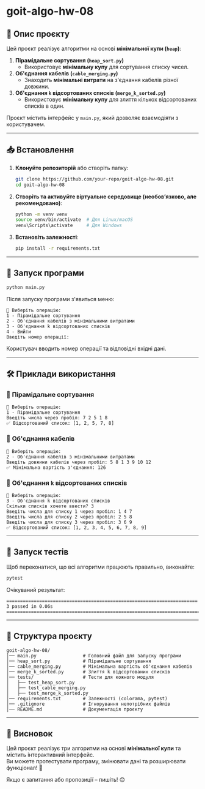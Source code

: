 # goit-algo-hw-08

## 📌 Опис проєкту
Цей проєкт реалізує алгоритми на основі **мінімальної купи (`heap`)**:

1. **Пірамідальне сортування (`heap_sort.py`)**  
   - Використовує **мінімальну купу** для сортування списку чисел.  
2. **Об'єднання кабелів (`cable_merging.py`)**  
   - Знаходить **мінімальні витрати** на з'єднання кабелів різної довжини.  
3. **Об'єднання `k` відсортованих списків (`merge_k_sorted.py`)**  
   - Використовує **мінімальну купу** для злиття кількох відсортованих списків в один.  

Проєкт містить інтерфейс у `main.py`, який дозволяє взаємодіяти з користувачем.

---

## 📥 Встановлення

1. **Клонуйте репозиторій** або створіть папку:
   ```sh
   git clone https://github.com/your-repo/goit-algo-hw-08.git
   cd goit-algo-hw-08
   ```

2. **Створіть та активуйте віртуальне середовище (необов’язково, але рекомендовано)**:
   ```sh
   python -m venv venv
   source venv/bin/activate  # Для Linux/macOS
   venv\Scripts\activate     # Для Windows
   ```

3. **Встановіть залежності**:
   ```sh
   pip install -r requirements.txt
   ```

---

## 🚀 Запуск програми

```sh
python main.py
```
Після запуску програми з'явиться меню:
```
🔹 Виберіть операцію:
1 - Пірамідальне сортування
2 - Об'єднання кабелів з мінімальними витратами
3 - Об'єднання k відсортованих списків
4 - Вийти
Введіть номер операції:
```
Користувач вводить номер операції та відповідні вхідні дані.

---

## 🛠 Приклади використання

### 🔹 **Пірамідальне сортування**
```
🔹 Виберіть операцію:
1 - Пірамідальне сортування
Введіть числа через пробіл: 7 2 5 1 8
✅ Відсортований список: [1, 2, 5, 7, 8]
```

### 🔹 **Об'єднання кабелів**
```
🔹 Виберіть операцію:
2 - Об'єднання кабелів з мінімальними витратами
Введіть довжини кабелів через пробіл: 5 8 1 3 9 10 12
✅ Мінімальна вартість з'єднання: 126
```

### 🔹 **Об'єднання `k` відсортованих списків**
```
🔹 Виберіть операцію:
3 - Об'єднання k відсортованих списків
Скільки списків хочете ввести? 3
Введіть числа для списку 1 через пробіл: 1 4 7
Введіть числа для списку 2 через пробіл: 2 5 8
Введіть числа для списку 3 через пробіл: 3 6 9
✅ Відсортований список: [1, 2, 3, 4, 5, 6, 7, 8, 9]
```

---

## 🧪 Запуск тестів
Щоб переконатися, що всі алгоритми працюють правильно, виконайте:
```sh
pytest
```
Очікуваний результат:
```
====================================================================== 3 passed in 0.06s =======================================================================
```

---

## 📂 Структура проєкту
```
goit-algo-hw-08/
│── main.py                 # Головний файл для запуску програми
│── heap_sort.py            # Пірамідальне сортування
│── cable_merging.py        # Мінімальна вартість об'єднання кабелів
│── merge_k_sorted.py       # Злиття k відсортованих списків
│── tests/                  # Тести для кожного модуля
│   ├── test_heap_sort.py
│   ├── test_cable_merging.py
│   ├── test_merge_k_sorted.py
│── requirements.txt        # Залежності (colorama, pytest)
│── .gitignore              # Ігнорування непотрібних файлів
│── README.md               # Документація проєкту
```

---

## 🏁 Висновок
Цей проєкт реалізує три алгоритми на основі **мінімальної купи** та містить інтерактивний інтерфейс.  
Ви можете протестувати програму, змінювати дані та розширювати функціонал! 🚀  

Якщо є запитання або пропозиції – пишіть! 😊
